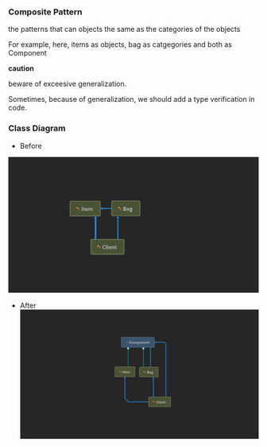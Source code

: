 ﻿### Composite Pattern
the patterns that can objects the same as the categories of the objects

For example, here, items as objects, bag as catgegories and both as Component

**caution**

beware of exceesive generalization.

Sometimes, because of generalization, we should add a type verification in code.

### Class Diagram

- Before

![](Original/ClassDiagram/before_composite.png)

- After
![](AfterPattern/ClassDiagram/composite_pattern.png)